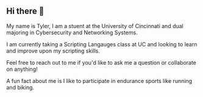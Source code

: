 ## Hi there 👋

My name is Tyler, I am a stuent at the University of Cincinnati and dual majoring in Cybersecurity and Networking Systems.

I am currently taking a Scripting Langauges class at UC and looking to learn and improve upon my scripting skills.

Feel free to reach out to me if you'd like to ask me a question or collaborate on anything!

A fun fact about me is I like to participate in endurance sports like running and biking.
